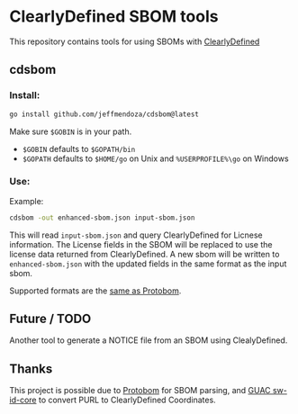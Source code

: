 # ClearlyDefined SBOM tools

This repository contains tools for using SBOMs with [ClearlyDefined](https://docs.clearlydefined.io/)

## cdsbom

### Install:

```sh
go install github.com/jeffmendoza/cdsbom@latest
```

Make sure `$GOBIN` is in your path.

- `$GOBIN` defaults to `$GOPATH/bin`
- `$GOPATH` defaults to `$HOME/go` on Unix and `%USERPROFILE%\go` on Windows

### Use:

Example:
```sh
cdsbom -out enhanced-sbom.json input-sbom.json
```

This will read `input-sbom.json` and query ClearlyDefined for Licnese
information. The License fields in the SBOM will be replaced to use the license
data returned from ClearlyDefined. A new sbom will be written to
`enhanced-sbom.json` with the updated fields in the same format as the input
sbom.

Supported formats are the [same as
Protobom](https://github.com/protobom/protobom/blob/main/README.md#supported-versions-and-formats).

## Future / TODO

Another tool to generate a NOTICE file from an SBOM using ClealyDefined.

## Thanks

This project is possible due to
[Protobom](https://github.com/protobom/protobom) for SBOM parsing, and [GUAC
sw-id-core](https://github.com/guacsec/sw-id-core) to convert PURL to
ClearlyDefined Coordinates.
